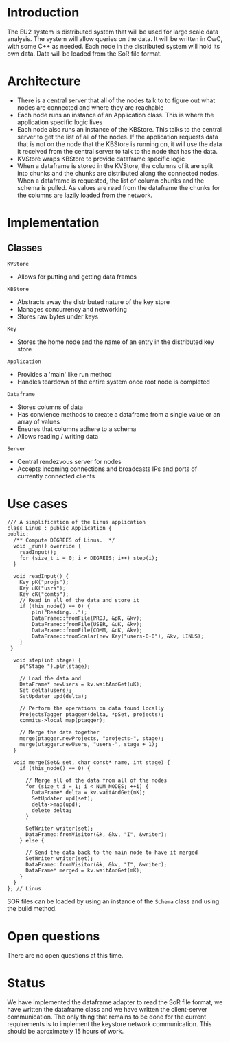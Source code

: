# Introduction
The EU2 system is distributed system that will be used for large scale data analysis. The system will allow queries on the data. It will be written in CwC, with some C++ as needed. Each node in the distributed system will hold its own data. Data will be loaded from the SoR file format.

# Architecture 

- There is a central server that all of the nodes talk to to figure out what nodes are connected and where they are reachable 
- Each node runs an instance of an Application class. This is where the application specific logic lives
- Each node also runs an instance of the KBStore. This talks to the central server to get the list of all of the nodes. If the application requests data that is not on the node that the KBStore is running on, it will use the data it received from the central server to talk to the node that has the data.
- KVStore wraps KBStore to provide dataframe specific logic 
- When a dataframe is stored in the KVStore, the columns of it are split into chunks and the chunks are distributed along the connected nodes. When a dataframe is requested, the list of column chunks and the schema is pulled. As values are read from the dataframe the chunks for the columns are lazily loaded from the network.

# Implementation

##  Classes

`KVStore`
- Allows for putting and getting data frames

`KBStore`
- Abstracts away the distributed nature of the key store
- Manages concurrency and networking 
- Stores raw bytes under keys

`Key`
- Stores the home node and the name of an entry in the distributed key store

`Application`
- Provides a 'main' like run method
- Handles teardown of the entire system once root node is completed

`Dataframe`
- Stores columns of data
- Has convience methods to create a dataframe from a single value or an array of values 
- Ensures that columns adhere to a schema
- Allows reading / writing data 

`Server`
- Central rendezvous server for nodes
- Accepts incoming connections and broadcasts IPs and ports of currently connected clients

# Use cases
```
/// A simplification of the Linus application
class Linus : public Application {
public:
  /** Compute DEGREES of Linus.  */
  void _run() override {
    readInput();
    for (size_t i = 0; i < DEGREES; i++) step(i);
  }

  void readInput() {
    Key pK("projs");
    Key uK("usrs");
    Key cK("comts");
    // Read in all of the data and store it 
    if (this_node() == 0) {
        pln("Reading...");
        DataFrame::fromFile(PROJ, &pK, &kv);
        DataFrame::fromFile(USER, &uK, &kv);
        DataFrame::fromFile(COMM, &cK, &kv);
        DataFrame::fromScalar(new Key("users-0-0"), &kv, LINUS);
    }
 }

  void step(int stage) {
    p("Stage ").pln(stage);

    // Load the data and 
    DataFrame* newUsers = kv.waitAndGet(uK);
    Set delta(users);
    SetUpdater upd(delta);

    // Perform the operations on data found locally
    ProjectsTagger ptagger(delta, *pSet, projects);
    commits->local_map(ptagger); 

    // Merge the data together 
    merge(ptagger.newProjects, "projects-", stage);
    merge(utagger.newUsers, "users-", stage + 1);
  }

  void merge(Set& set, char const* name, int stage) {
    if (this_node() == 0) {

      // Merge all of the data from all of the nodes
      for (size_t i = 1; i < NUM_NODES; ++i) {
	    DataFrame* delta = kv.waitAndGet(nK);
	    SetUpdater upd(set);
	    delta->map(upd);
	    delete delta;
      }
  
      SetWriter writer(set);
      DataFrame::fromVisitor(&k, &kv, "I", &writer);
    } else {
   
      // Send the data back to the main node to have it merged 
      SetWriter writer(set);
      DataFrame::fromVisitor(&k, &kv, "I", &writer);
      DataFrame* merged = kv.waitAndGet(mK);
    }
  }
}; // Linus
```

SOR files can be loaded by using an instance of the `Schema` class and using the build method.

# Open questions
There are no open questions at this time.

# Status
We have implemented the dataframe adapter to read the SoR file format, we have written the dataframe class and we have written the client-server communication. The only thing that remains to be done for the current requirements is to implement the keystore network communication. This should be aproximately 15 hours of work. 
